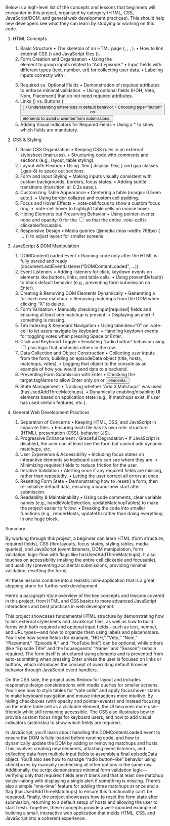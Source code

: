Below is a high-level list of the concepts and lessons that beginners will encounter in this project, organized by category (HTML, CSS, JavaScript/DOM, and general web development practices). This should help new developers see what they can learn by studying or working on this code.

1. HTML Concepts
	1.	Basic Structure
	•	The skeleton of an HTML page (<!DOCTYPE html>, <html>, <head>, <body>).
	•	How to link external CSS (<link rel="stylesheet" href="main.css" />) and JavaScript files (<script src="script.js"></script>).
	2.	Form Creation and Organization
	•	Using the <form> element to group inputs related to “Add Episode.”
	•	Input fields with different types (text, number, url) for collecting user data.
	•	Labeling inputs correctly with <label for="...">.
	3.	Required vs. Optional Fields
	•	Demonstration of required attributes to enforce minimal validation.
	•	Using optional fields (HOH, Veto, Nom, Placement) that do not need required attributes.
	4.	Links (<a>) vs. Buttons (<button>)
	•	Understanding differences in default behavior.
	•	Choosing type="button" on <button> elements to avoid unwanted form submissions.
	5.	Adding Visual Indicators for Required Fields
	•	Using a <span class="required-asterisk">*</span> to show which fields are mandatory.

2. CSS & Styling
	1.	Basic CSS Organization
	•	Keeping CSS rules in an external stylesheet (main.css).
	•	Structuring code with comments and sections (e.g., layout, table styling).
	2.	Layout with Flexbox
	•	Using .flex { display: flex; } and gap classes (.gap-8) to space out sections.
	3.	Form and Input Styling
	•	Making inputs visually consistent with custom backgrounds, borders, focus states.
	•	Adding subtle transitions (transition: all 0.2s ease;).
	4.	Customizing Table Appearance
	•	Centering a table (margin: 0.5rem auto;).
	•	Using border-collapse and custom cell padding.
	5.	Focus and Hover Effects
	•	.vote-cell:focus to show a custom focus ring.
	•	.vote-cell:hover to highlight table cells on mouse hover.
	6.	Hiding Elements but Preserving Behavior
	•	Using pointer-events: none and opacity: 0 for the <input type="checkbox"> so that the entire .vote-cell is clickable/focusable.
	7.	Responsive Design
	•	Media queries (@media (max-width: 768px) { ... }) to adjust layout for smaller screens.

3. JavaScript & DOM Manipulation
	1.	DOMContentLoaded Event
	•	Running code only after the HTML is fully parsed and ready (document.addEventListener("DOMContentLoaded", ...)).
	2.	Event Listeners
	•	Adding listeners for click, keydown events on elements like buttons, links, and table cells.
	•	Using preventDefault() to block default behavior (e.g., preventing form submission on Enter).
	3.	Creating & Removing DOM Elements Dynamically
	•	Generating a <div> for each new matchup.
	•	Removing matchups from the DOM when clicking “X” to delete.
	4.	Form Validation
	•	Manually checking input[required] fields and ensuring at least one matchup is present.
	•	Displaying an alert if something is missing.
	5.	Tab Indexing & Keyboard Navigation
	•	Using tabindex="0" on .vote-cell to let users navigate by keyboard.
	•	Handling keydown events for toggling votes when pressing Space or Enter.
	6.	Click and Keyboard Toggle
	•	Emulating “radio button” behavior using <input type="checkbox"> plus logic that unchecks others in the row.
	7.	Data Collection and Object Construction
	•	Collecting user inputs from the form, building an episodeData object (title, hosts, matchups, votes).
	•	Logging that object to the console as an example of how you would send data to a backend.
	8.	Preventing Form Submission with Enter
	•	Checking the target.tagName to allow Enter only on <a> or <button> elements.
	9.	State Management
	•	Tracking whether “Add 3 Matchups” was used (hasUsedAddThreeMatchups).
	•	Dynamically enabling/disabling UI elements based on application state (e.g., if matchups exist, if user has used certain features, etc.).

4. General Web Development Practices
	1.	Separation of Concerns
	•	Keeping HTML, CSS, and JavaScript in separate files.
	•	Ensuring each file has its own role: structure (HTML), presentation (CSS), behavior (JS).
	2.	Progressive Enhancement / Graceful Degradation
	•	If JavaScript is disabled, the user can at least see the form but cannot add dynamic matchups, etc.
	3.	User Experience & Accessibility
	•	Including focus states on interactive elements so keyboard users can see where they are.
	•	Minimizing required fields to reduce friction for the user.
	4.	Iterative Validation
	•	Alerting once if any required fields are missing, rather than repeatedly.
	•	Letting the user correct all errors at once.
	5.	Resetting Form State
	•	Demonstrating how to .reset() a form, then re-initialize default data, ensuring a brand-new start after submission.
	6.	Readability & Maintainability
	•	Using code comments, clear variable names (e.g., handleVoteSelection, updateMatchupTables) to make the project easier to follow.
	•	Breaking the code into smaller functions (e.g., renderHosts, updateUI) rather than doing everything in one huge block.

Summary

By working through this project, a beginner can learn HTML (form structure, required fields), CSS (flex layouts, focus states, styling tables, media queries), and JavaScript (event listeners, DOM manipulation, form validation, logic flow with flags like hasUsedAddThreeMatchups). It also touches on accessibility (making the entire cell clickable and focusable), and usability (preventing accidental submissions, providing minimal validation, resetting the form).

All these lessons combine into a realistic mini-application that is a great stepping stone for further web development.

Here’s a paragraph-style overview of the key concepts and lessons covered in this project, from HTML and CSS basics to more advanced JavaScript interactions and best practices in web development:

This project showcases fundamental HTML structure by demonstrating how to link external stylesheets and JavaScript files, as well as how to build forms with both required and optional input fields—such as text, number, and URL types—and how to organize them using labels and placeholders. You’ll see how some fields (for example, “HOH,” “Veto,” “Nom,” “Placement,” “Episode #,” and “YouTube link”) can be optional, while others (like “Episode Title” and the houseguests’ “Name” and “Season”) remain required. The form itself is structured using <form> elements and is prevented from auto-submitting when pressing Enter unless the user is focused on links or buttons, which introduces the concept of overriding default browser behavior through JavaScript event handlers.

On the CSS side, the project uses flexbox for layout and includes responsive design considerations with media queries for smaller screens. You’ll see how to style tables for “vote cells” and apply focus/hover states to make keyboard navigation and mouse interactions more intuitive. By hiding checkboxes (with opacity and pointer-events) and instead focusing on the entire table cell as a clickable element, the UI becomes more user-friendly while still remaining accessible. The CSS also illustrates how to provide custom focus rings for keyboard users, and how to add visual indicators (asterisks) to show which fields are required.

In JavaScript, you’ll learn about handling the DOMContentLoaded event to ensure the DOM is fully loaded before running code, and how to dynamically update the DOM by adding or removing matchups and hosts. This involves creating new elements, attaching event listeners, and collecting data from multiple input fields to assemble a final episodeData object. You’ll also see how to manage “radio button–like” behavior using checkboxes by manually unchecking all other options in the same row. Additionally, the script demonstrates minimal form validation logic—verifying only that required fields aren’t blank and that at least one matchup exists—along with displaying a single alert if something is missing. There’s also a simple “one-time” feature for adding three matchups at once and a flag (hasUsedAddThreeMatchups) to ensure this functionality can’t be repeated. Finally, the project showcases how to reset the form state after submission, returning to a default setup of hosts and allowing the user to start fresh. Together, these concepts provide a well-rounded example of building a small, interactive web application that melds HTML, CSS, and JavaScript into a coherent experience.
